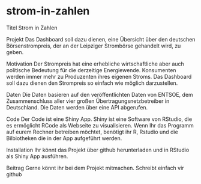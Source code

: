 # strom-in-zahlen

Titel
Strom in Zahlen

Projekt 
Das Dashboard soll dazu dienen, eine Übersicht über den deutschen Börsenstrompreis, der an der Leipziger Strombörse gehandelt wird, zu geben. 

Motivation
Der Strompreis hat eine erhebliche wirtschaftliche aber auch politische Bedeutung für die derzeitige Energiewende. Konsumenten werden immer mehr zu Produzenten ihres eigenen Stroms. Das Dashboard soll dazu dienen den Strompreis so einfach wie möglich darzustellen.

Daten
Die Daten basieren auf den veröffentlichten Daten von ENTSOE, dem Zusammenschluss aller vier großen Übertragungsnetzbetreiber in Deutschland. Die Daten werden über eine API abgerufen.

Code
Der Code ist eine Shiny App. Shiny ist eine Software von RStudio, die es ermöglicht RCode als Webseite zu visualisieren. Wenn Ihr das Programm auf eurem Rechner betreiben möchtet, benötigt ihr R, Rstudio und die Bilbiotheken die in der App aufgeführt werden.

Installation
Ihr könnt das Projekt über github herunterladen und in RStudio als Shiny App ausführen.

Beitrag
Gerne könnt ihr bei dem Projekt mitmachen. Schreibt einfach vir github
